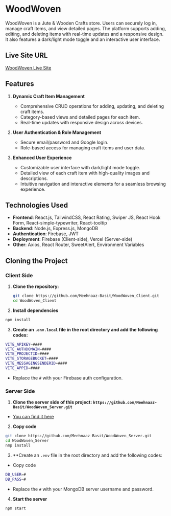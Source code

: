 # WoodWoven

WoodWoven is a Jute & Wooden Crafts store. Users can securely log in, manage craft items, and view detailed pages. The platform supports adding, editing, and deleting items with real-time updates and a responsive design. It also features a dark/light mode toggle and an interactive user interface.

## Live Site URL

[WoodWoven Live Site](https://woodwoven-a10.web.app)

## Features

1. **Dynamic Craft Item Management**

   - Comprehensive CRUD operations for adding, updating, and deleting craft items.
   - Category-based views and detailed pages for each item.
   - Real-time updates with responsive design across devices.

2. **User Authentication & Role Management**

   - Secure email/password and Google login.
   - Role-based access for managing craft items and user data.

3. **Enhanced User Experience**
   - Customizable user interface with dark/light mode toggle.
   - Detailed view of each craft item with high-quality images and descriptions.
   - Intuitive navigation and interactive elements for a seamless browsing experience.

## Technologies Used

- **Frontend**: React.js, TailwindCSS, React Rating, Swiper JS, React Hook Form, React-simple-typewriter, React-tooltip
- **Backend**: Node.js, Express.js, MongoDB
- **Authentication**: Firebase, JWT
- **Deployment**: Firebase (Client-side), Vercel (Server-side)
- **Other**: Axios, React Router, SweetAlert, Environment Variables

## Cloning the Project

### Client Side

1. **Clone the repository:**

   ```sh
   git clone https://github.com/Meehnaaz-Basit/WoodWoven_Client.git
   cd WoodWoven_Client

   ```

2. **Install dependencies**

```sh
npm install

```

3. **Create an `.env.local` file in the root directory and add the following codes:**

```sh
VITE_APIKEY=####
VITE_AUTHDOMAIN=####
VITE_PROJECTID=####
VITE_STORAGEBUCKET=####
VITE_MESSAGINGSENDERID=####
VITE_APPID=####
```

- Replace the `#` with your Firebase auth configuration.

### Server Side

1. **Clone the server side of this project: `https://github.com/Meehnaaz-Basit/WoodWoven_Server.git`**

- [You can find it here](https://github.com/Meehnaaz-Basit/WoodWoven_Server)

2. **Copy code**

```sh
git clone https://github.com/Meehnaaz-Basit/WoodWoven_Server.git
cd WoodWoven_Server
nmp install
```

3. \*\*Create an `.env` file in the root directory and add the following codes:

- Copy code

```sh
DB_USER=#
DB_PASS=#
```

- Replace the `#` with your MongoDB server username and password.

4. **Start the server**

```sh
npm start

```
